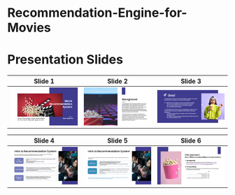 # Recommendation-Engine-for-Movies

# Presentation Slides

| Slide 1               | Slide 2               | Slide 3               |
|------------------------|-----------------------|-----------------------|
| ![Slide 1](images/slide1.png) | ![Slide 2](images/slide2.png) | ![Slide 3](images/slide3.png) |

| Slide 4               | Slide 5               | Slide 6               |
|------------------------|-----------------------|-----------------------|
| ![Slide 4](images/slide4.png) | ![Slide 5](images/slide5.png) | ![Slide 6](images/slide6.png) |


